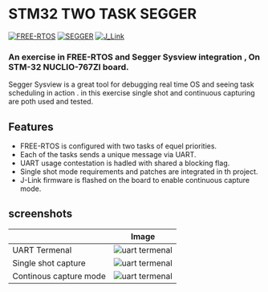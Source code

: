 # STM32 TWO TASK SEGGER

[![FREE-RTOS](https://www.freertos.org/fr-content-src/uploads/2018/07/logo-1.jpg)](https://www.freertos.org/) [![SEGGER](https://wiki.segger.com/resources/assets/SeggerLogo.png?1bcf2)](https://www.segger.com/) [![J_Link](https://wiki.segger.com/images/thumb/8/81/Category_Icon_Debug_Tools.svg/200px-Category_Icon_Debug_Tools.svg.png)](https://www.segger.com/products/debug-probes/j-link/)

### An exercise in FREE-RTOS and Segger Sysview integration , On STM-32 NUCLIO-767ZI board.

Segger Sysview is a great tool for debugging real time OS and seeing task scheduling in action .
in this exercise single shot and continuous capturing are poth used and tested.

## Features

- FREE-RTOS is configured with two tasks of equel priorities.
- Each of the tasks sends a unique message via UART.
- UART usage contestation is hadled with shared a blocking flag.
- Single shot mode requirements and patches are integrated in th project.
- J-Link firmware is flashed on the board to enable continuous capture mode.


## screenshots

|   | Image |
| ------ | ------ |
| UART Termenal | ![uart termenal](https://github.com/abdullahazab/STM32_TWO_TASK_SEGGER/blob/main/Img/Screenshot%202022-01-12%20224850.png?raw=true) |
| Single shot capture | ![uart termenal](https://github.com/abdullahazab/STM32_TWO_TASK_SEGGER/blob/main/Img/Screenshot%202022-01-12%20215229.png?raw=true) |
| Continous capture mode| ![uart termenal](https://github.com/abdullahazab/STM32_TWO_TASK_SEGGER/blob/main/Img/Screenshot%202022-01-12%20204000.png?raw=true) |

